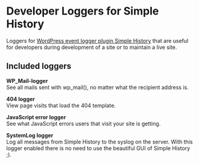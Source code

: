 # Developer Loggers for Simple History

Loggers for [WordPress event logger plugin Simple History](http://simple-history.com)
that are useful for developers during development of a site or to maintain a live site.

## Included loggers

**WP_Mail-logger**  
See all mails sent with wp_mail(), no matter what the recipient address is.

**404 logger**  
View page visits that load the 404 template.

**JavaScript error logger**  
See what JavaScript errors users that visit your site is getting.

**SystemLog logger**  
Log all messages from Simple History to the syslog on the server.
With this logger enabled there is no need to use the beautiful GUI of Simple History ;).
